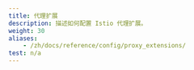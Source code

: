 ```yaml
---
title: 代理扩展
description: 描述如何配置 Istio 代理扩展。
weight: 30
aliases:
    - /zh/docs/reference/config/proxy_extensions/
test: n/a
---
```

